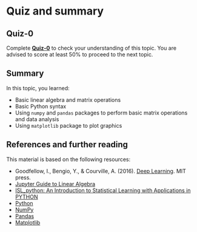 # Quiz and summary

## Quiz-0

Complete [**Quiz-0**](https://docs.google.com/forms/d/e/1FAIpQLScuoQvL2b5-6HFcomzdDprkbYHogXRzKj00edzusaFuLn7gIA/viewform?usp=share_link) to check your understanding of this topic. You are advised to score at least 50% to proceed to the next topic.

## Summary

In this topic, you learned:
- Basic linear algebra and matrix operations
- Basic Python syntax
- Using `numpy` and `pandas` packages to perform basic matrix operations and data analysis
- Using `matplotlib` package to plot graphics

## References and further reading

This material is based on the following resources:
- Goodfellow, I., Bengio, Y., & Courville, A. (2016). [Deep Learning](https://www.deeplearningbook.org/). MIT press.
- [Jupyter Guide to Linear Algebra](https://bvanderlei.github.io/jupyter-guide-to-linear-algebra/intro.html)
- [ISL_python: An Introduction to Statistical Learning with Applications in PYTHON](https://github.com/qx0731/Sharing_ISL_python)
- [Python](https://www.python.org/)
- [NumPy](https://numpy.org/)
- [Pandas](https://pandas.pydata.org/)
- [Matplotlib](https://matplotlib.org/)
<!-- - Coursera online course [Programming for Everybody (Getting Started with Python)](https://www.coursera.org/learn/python) -->
